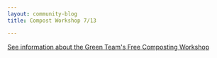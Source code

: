 ```yaml
---
layout: community-blog
title: Compost Workshop 7/13

---
```



[See information about the Green Team's Free Composting Workshop](https://storage.googleapis.com/static.rutherford-nj.com/community-events/CompostWorkshop.pdf)
